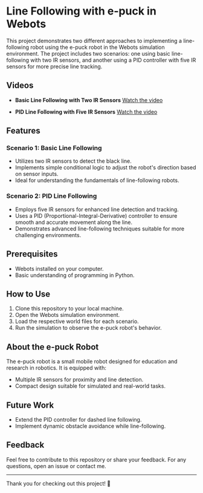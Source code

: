 # Line Following with e-puck in Webots

This project demonstrates two different approaches to implementing a line-following robot using the e-puck robot in the Webots simulation environment. The project includes two scenarios: one using basic line-following with two IR sensors, and another using a PID controller with five IR sensors for more precise line tracking.

## Videos

- **Basic Line Following with Two IR Sensors**
  [Watch the video](https://1drv.ms/v/c/66efd464b4ddcd14/ETggr_IWoBhPhYKYsZFTYy8BdxaQGmwt41H7Y_exIZLM7w?e=OT5Rwh)

- **PID Line Following with Five IR Sensors**
  [Watch the video](https://1drv.ms/v/c/66efd464b4ddcd14/EXyD_SSI-PRKkcOt2qDjb5YBVhGo1O-8kZoXEb0OSu_ogA?e=ZQuS0D)

## Features

### Scenario 1: Basic Line Following
- Utilizes two IR sensors to detect the black line.
- Implements simple conditional logic to adjust the robot's direction based on sensor inputs.
- Ideal for understanding the fundamentals of line-following robots.

### Scenario 2: PID Line Following
- Employs five IR sensors for enhanced line detection and tracking.
- Uses a PID (Proportional-Integral-Derivative) controller to ensure smooth and accurate movement along the line.
- Demonstrates advanced line-following techniques suitable for more challenging environments.

## Prerequisites
- Webots installed on your computer.
- Basic understanding of programming in Python.

## How to Use
1. Clone this repository to your local machine.
2. Open the Webots simulation environment.
3. Load the respective world files for each scenario.
4. Run the simulation to observe the e-puck robot's behavior.

## About the e-puck Robot
The e-puck robot is a small mobile robot designed for education and research in robotics. It is equipped with:
- Multiple IR sensors for proximity and line detection.
- Compact design suitable for simulated and real-world tasks.

## Future Work
- Extend the PID controller for dashed line following.
- Implement dynamic obstacle avoidance while line-following.

## Feedback
Feel free to contribute to this repository or share your feedback. For any questions, open an issue or contact me.

---

Thank you for checking out this project! 🌟
